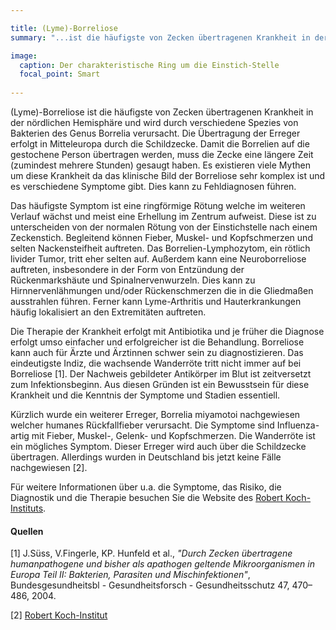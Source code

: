 ```yaml
---

title: (Lyme)-Borreliose
summary: "...ist die häufigste von Zecken übertragenen Krankheit in der nördlichen Hemisphäre und wird durch verschiedene Spezies von Bakterien des Genus Borrelia verursacht."

image: 
  caption: Der charakteristische Ring um die Einstich-Stelle 
  focal_point: Smart
  
---
```


(Lyme)-Borreliose ist die häufigste von Zecken übertragenen Krankheit in der nördlichen Hemisphäre und wird durch verschiedene Spezies von Bakterien des Genus Borrelia verursacht. Die Übertragung der Erreger erfolgt in Mitteleuropa durch die Schildzecke. Damit die Borrelien auf die gestochene Person übertragen werden, muss die Zecke eine längere Zeit (zumindest mehrere Stunden) gesaugt haben. Es existieren viele Mythen um diese Krankheit da das klinische Bild der Borreliose sehr komplex ist und es verschiedene Symptome gibt. Dies kann zu Fehldiagnosen führen. <br>

Das häufigste Symptom ist eine ringförmige Rötung welche im weiteren Verlauf wächst und meist eine Erhellung im Zentrum aufweist. Diese ist zu unterscheiden von der normalen Rötung von der Einstichstelle nach einem Zeckenstich. Begleitend können Fieber, Muskel- und Kopfschmerzen und selten Nackensteifheit auftreten. Das Borrelien-Lymphozytom, ein rötlich livider Tumor, tritt eher selten auf. Außerdem kann eine Neuroborreliose auftreten, insbesondere in der Form von Entzündung der Rückenmarkshäute und Spinalnervenwurzeln. Dies kann zu Hirnnervenlähmungen und/oder Rückenschmerzen die in die Gliedmaßen ausstrahlen führen. Ferner kann Lyme-Arthritis und Hauterkrankungen häufig lokalisiert an den Extremitäten auftreten.<br>

Die Therapie der Krankheit erfolgt mit Antibiotika und je früher die Diagnose erfolgt umso einfacher und erfolgreicher ist die Behandlung. Borreliose kann auch für Ärzte und Ärztinnen schwer sein zu diagnostizieren. Das eindeutigste Indiz, die wachsende Wanderröte tritt nicht immer auf bei Borreliose [1]. Der Nachweis gebildeter Antikörper im Blut ist zeitversetzt zum Infektionsbeginn. Aus diesen Gründen ist ein Bewusstsein für diese Krankheit und die Kenntnis der Symptome und Stadien essentiell.<br>

Kürzlich wurde ein weiterer Erreger, Borrelia miyamotoi nachgewiesen welcher humanes Rückfallfieber verursacht. Die Symptome sind Influenza-artig mit Fieber, Muskel-, Gelenk- und Kopfschmerzen. Die Wanderröte ist ein mögliches Symptom. Dieser Erreger wird auch über die Schildzecke übertragen. Allerdings wurden in Deutschland bis jetzt keine Fälle nachgewiesen [2].<br>

Für weitere Informationen über u.a. die Symptome, das Risiko, die Diagnostik und die Therapie besuchen Sie die Website des [Robert Koch-Instituts](https://www.rki.de/DE/Content/Infekt/EpidBull/Merkblaetter/Ratgeber_LymeBorreliose.html).<br>

#### Quellen

[1] J.Süss, V.Fingerle, KP. Hunfeld et al., *"Durch Zecken übertragene humanpathogene und bisher als apathogen geltende Mikroorganismen in Europa
Teil II: Bakterien, Parasiten und Mischinfektionen"*, Bundesgesundheitsbl - Gesundheitsforsch - Gesundheitsschutz 47, 470–486, 2004.<br>

[2] [Robert Koch-Institut](https://edoc.rki.de/bitstream/handle/176904/2055/29cjum6zLlA5M.pdf?sequence=1&isAllowed=y) 
